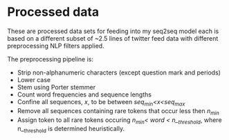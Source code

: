 # Processed data

These are processed data sets for feeding into my seq2seq model each is based on a different subset of ~2.5 lines of twitter feed data with different preprocessing NLP filters applied. 

The preprocessing pipeline is:

  - Strip non-alphanumeric characters (except question mark and periods)
  - Lower case
  - Stem using Porter stemmer
  - Count word frequencies and sequence lengths
  - Confine all sequences, *x*, to be between *seq<sub>min</sub><x<seq<sub>max</sub>*
  - Remove all sequences containing rare tokens that occur less then *n<sub>min</sub>*
  - Assign <UNK> token to all rare tokens occuring *n<sub>min</sub>< word < n_<sub>threshold</sub>*, where n_<sub>threshold</sub> is determined heuristically.
